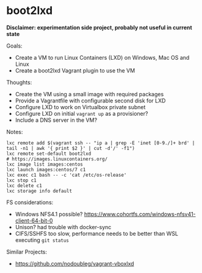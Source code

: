 # boot2lxd

**Disclaimer: experimentation side project, probably not useful in current state**

Goals:
* Create a VM to run Linux Containers (LXD) on Windows, Mac OS and Linux
* Create a boot2lxd Vagrant plugin to use the VM 

Thoughts:
* Create the VM using a small image with required packages
* Provide a Vagrantfile with configurable second disk for LXD
* Configure LXD to work on Virtualbox private subnet
* Configure LXD on initial `vagrant up` as a provisioner?
* Include a DNS server in the VM?

Notes:
```
lxc remote add $(vagrant ssh -- "ip a | grep -E 'inet [0-9./]+ brd' | tail -n1 | awk '{ print $2 }' | cut -d'/' -f1")
lxc remote set-default boot2lxd
# https://images.linuxcontainers.org/
lxc image list images:centos
lxc launch images:centos/7 c1
lxc exec c1 bash -- -c 'cat /etc/os-release'
lxc stop c1
lxc delete c1
lxc storage info default
```

FS considerations:
  * Windows NFS4.1 possible? https://www.cohortfs.com/windows-nfsv41-client-64-bit-0
  * Unison? had trouble with docker-sync
  * CIFS/SSHFS too slow, performance needs to be better than WSL executing `git status`

Similar Projects:
* https://github.com/nodoubleg/vagrant-vboxlxd
